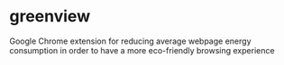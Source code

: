# greenview
Google Chrome extension for reducing average webpage energy consumption in order to have a more eco-friendly browsing experience
